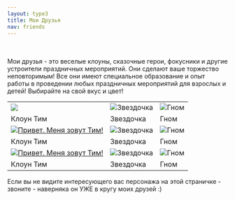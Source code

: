 ```yaml
---
layout: type3
title: Мои Друзья
nav: friends
---
```


  <script language="JavaScript"> 
 if (parseInt(navigator.appVersion)>= 4)
 {
  if (navigator.appName == "Netscape")
 {
   layerStyleRef="layer.";
       layerRef="document.layers";
        styleSwitch="";
    }
    else
    {
    layerStyleRef="layer.style.";
    layerRef="document.all";
    styleSwitch=".style";
    }
}
 
function show(layerName)
{
    if (parseInt(navigator.appVersion)>= 4)
    {
      eval(layerRef+'["'+layerName+'"]'+styleSwitch+'.visibility="visible"');
     }
}
 
function cls(layerName){
  if (parseInt(navigator.appVersion)>= 4) 
  {
   eval(layerRef+'["'+layerName+'"]'+styleSwitch+'.visibility="hidden"');
   }
}
</script>

<style type="text/css"> 
 #text1 {HEIGHT: 80px; LEFT: 0px; POSITION: absolute; TOP: 50px; VISIBILITY: hidden; WIDTH: 250px; Z-INDEX: 10}
 A { text-decoration: underline; }
 A:hover {  color: #FF0000; text-decoration: underline; none;}
</style>


<br><br>
Мои друзья - это веселые клоуны, сказочные герои, фокусники и другие устроители праздничных мероприятий. Они сделают ваше торжество неповторимым! Все они имеют специальное образование и опыт работы в проведении любых праздничных мероприятий для взрослых и детей! Выбирайте на свой вкус и цвет!
 


<p><center><table>
<tr><td><a href="javascript:alert('Вот такая неслабенькая подсказочка...')" onmouseout="cls('text1');" onmouseover="show('text1');"><img src="../img/tim.jpg"></a></td><td><img src="../img/zvezdochka.jpg" alt="Звездочка"></td><td><img src="../img/gnom.jpg" alt="Гном"></img></td></tr>
<tr><td> Клоун Тим </td><td>Звездочка</td><td>Гном</td></tr>
<tr><td><a href="../tim/Tim.html" target="_blank"><img src="../img/tim.jpg" alt="Привет. Меня зовут Тим!"></a></td><td><img src="../img/zvezdochka.jpg" alt="Звездочка"></td><td><img src="../img/gnom.jpg" alt="Гном"></img></td></tr>
<tr><td> Клоун Тим </td><td>Звездочка</td><td>Гном</td></tr>
<tr><td><a href="../tim/Tim.html" target="_blank"><img src="../img/tim.jpg" alt="Привет. Меня зовут Тим!"></a></td><td><img src="../img/zvezdochka.jpg" alt="Звездочка"></td><td><img src="../img/gnom.jpg" alt="Гном"></img></td></tr>
<tr><td> Клоун Тим </td><td>Звездочка</td><td>Гном</td></tr>
</table></center></p>

Если вы не видите интересующего вас персонажа на этой страничке - звоните - наверняка он УЖЕ в кругу моих друзей :)  

<table align="left" id="text1" border="1" width="100%" cellspacing="0" cellpadding="5" style="HEIGHT: 80px; LEFT: 300px; TOP: 380px; WIDTH: 300px">
<tr><td bgcolor="#FFFFE1">Привет. Меня зовут Тим!
Клоун Тим оставит у Вашего ребенка самые незабываемые и яркие впечатления. Конкурсы, игры, легкий аквагрим, веселые эстафеты - все это уже включено в нашу игровую интерактивную программу. Для каждого ребенка подарок - игрушка из шара для моделирования. Также Вы можете пригласить на детский праздник вместе с клоуном Тимом какого-либо еще другого персонажа. Мероприятие проходит активно, смешно и весело.
Веселятся все!
</td></tr></table>
